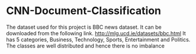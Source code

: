 # CNN-Document-Classification
The dataset used for this project is BBC news dataset. It can be downloaded from the following link. http://mlg.ucd.ie/datasets/bbc.html It has 5 categories, Business, Technology, Sports, Entertainment and Politics. The classes are well distributed and hence there is no imbalance
